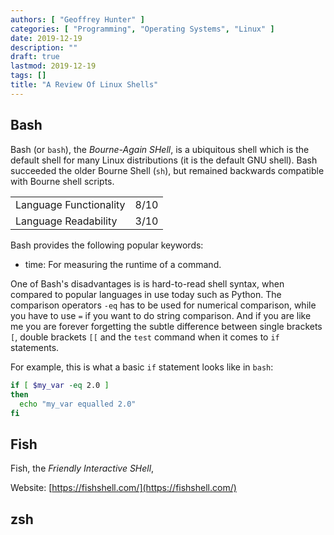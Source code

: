 ```yaml
---
authors: [ "Geoffrey Hunter" ]
categories: [ "Programming", "Operating Systems", "Linux" ]
date: 2019-12-19
description: ""
draft: true
lastmod: 2019-12-19
tags: []
title: "A Review Of Linux Shells"
---
```


## Bash

Bash (or `bash`), the _Bourne-Again SHell_, is a ubiquitous shell which is the default shell for many Linux distributions (it is the default GNU shell). Bash succeeded the older Bourne Shell (`sh`), but remained backwards compatible with Bourne shell scripts.

<table>
  <tbody>
    <tr>
      <td>Language Functionality</td>
      <td>8/10</td>
    </tr>
    <tr>
      <td>Language Readability</td>
      <td>3/10</td>
    <tr>
  </tbody>
</table>


Bash provides the following popular keywords:

* time: For measuring the runtime of a command.

One of Bash's disadvantages is is hard-to-read shell syntax, when compared to popular languages in use today such as Python. The comparison operators `-eq` has to be used for numerical comparison, while you have to use `=` if you want to do string comparison. And if you are like me you are forever forgetting the subtle difference between single brackets `[`, double brackets `[[` and the `test` command when it comes to `if` statements.

For example, this is what a basic `if` statement looks like in `bash`:

```bash
if [ $my_var -eq 2.0 ]
then
  echo "my_var equalled 2.0"
fi
```

## Fish

Fish, the _Friendly Interactive SHell_, 

Website: [https://fishshell.com/](https://fishshell.com/)

## zsh